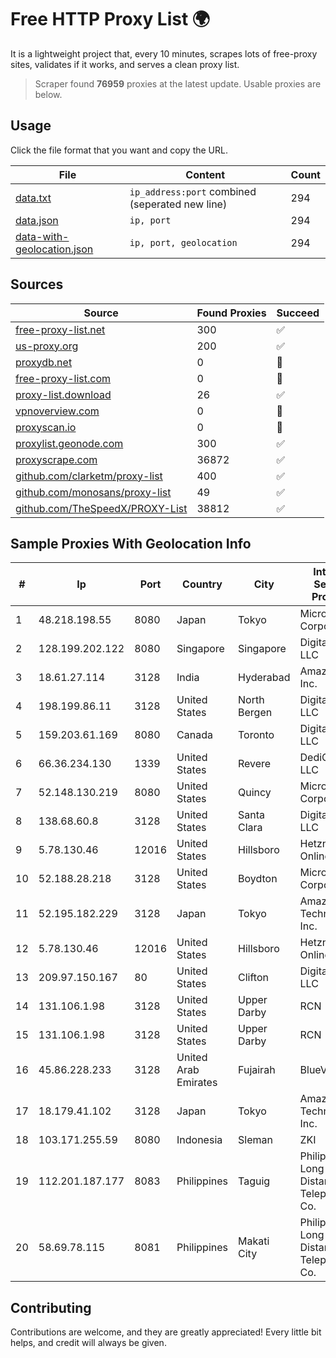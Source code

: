 
# Free HTTP Proxy List 🌍

It is a lightweight project that, every 10 minutes, scrapes lots of free-proxy sites, validates if it works, and serves a clean proxy list.


> Scraper found **76959** proxies at the latest update. Usable proxies are below.

## Usage

Click the file format that you want and copy the URL.


|File|Content|Count|
|----|-------|-----|
|[data.txt](https://raw.githubusercontent.com/themiralay/Proxy-List-World/master/data.txt)|`ip_address:port` combined (seperated new line)|294|
|[data.json](https://raw.githubusercontent.com/themiralay/Proxy-List-World/master/data.json)|`ip, port`|294|
|[data-with-geolocation.json](https://raw.githubusercontent.com/themiralay/Proxy-List-World/master/data-with-geolocation.json)|`ip, port, geolocation`|294|

## Sources

|Source|Found Proxies|Succeed|
|------|-------------|-------|
|[free-proxy-list.net](https://free-proxy-list.net)|300|✅|
|[us-proxy.org](https://www.us-proxy.org)|200|✅|
|[proxydb.net](http://proxydb.net)|0|🚫|
|[free-proxy-list.com](https://free-proxy-list.com/?page=&port=&type%5B%5D=http&type%5B%5D=https&up_time=0&search=Search)|0|🚫|
|[proxy-list.download](https://www.proxy-list.download/HTTP)|26|✅|
|[vpnoverview.com](https://vpnoverview.com/privacy/anonymous-browsing/free-proxy-servers)|0|🚫|
|[proxyscan.io](https://www.proxyscan.io)|0|🚫|
|[proxylist.geonode.com](https://proxylist.geonode.com/api/proxy-list?limit=300&page=1&sort_by=lastChecked&sort_type=desc&protocols=http,https)|300|✅|
|[proxyscrape.com](https://api.proxyscrape.com/v2/?request=displayproxies&protocol=http&timeout=10000&country=all&ssl=all&anonymity=all)|36872|✅|
|[github.com/clarketm/proxy-list](https://raw.githubusercontent.com/clarketm/proxy-list/master/proxy-list-raw.txt)|400|✅|
|[github.com/monosans/proxy-list](https://raw.githubusercontent.com/monosans/proxy-list/main/proxies/http.txt)|49|✅|
|[github.com/TheSpeedX/PROXY-List](https://raw.githubusercontent.com/TheSpeedX/PROXY-List/master/http.txt)|38812|✅|


## Sample Proxies With Geolocation Info

|#|Ip|Port|Country|City|Internet Service Provider|
|-|--|----|-------|----|-------------------------|
|1|48.218.198.55|8080|Japan|Tokyo|Microsoft Corporation|
|2|128.199.202.122|8080|Singapore|Singapore|DigitalOcean, LLC|
|3|18.61.27.114|3128|India|Hyderabad|Amazon.com, Inc.|
|4|198.199.86.11|3128|United States|North Bergen|DigitalOcean, LLC|
|5|159.203.61.169|8080|Canada|Toronto|DigitalOcean, LLC|
|6|66.36.234.130|1339|United States|Revere|DediOutlet, LLC|
|7|52.148.130.219|8080|United States|Quincy|Microsoft Corporation|
|8|138.68.60.8|3128|United States|Santa Clara|DigitalOcean, LLC|
|9|5.78.130.46|12016|United States|Hillsboro|Hetzner Online GmbH|
|10|52.188.28.218|3128|United States|Boydton|Microsoft Corporation|
|11|52.195.182.229|3128|Japan|Tokyo|Amazon Technologies Inc.|
|12|5.78.130.46|12016|United States|Hillsboro|Hetzner Online GmbH|
|13|209.97.150.167|80|United States|Clifton|DigitalOcean, LLC|
|14|131.106.1.98|3128|United States|Upper Darby|RCN|
|15|131.106.1.98|3128|United States|Upper Darby|RCN|
|16|45.86.228.233|3128|United Arab Emirates|Fujairah|BlueVPS OU|
|17|18.179.41.102|3128|Japan|Tokyo|Amazon Technologies Inc.|
|18|103.171.255.59|8080|Indonesia|Sleman|ZKI|
|19|112.201.187.177|8083|Philippines|Taguig|Philippine Long Distance Telephone Co.|
|20|58.69.78.115|8081|Philippines|Makati City|Philippine Long Distance Telephone Co.|



## Contributing

Contributions are welcome, and they are greatly appreciated! Every
little bit helps, and credit will always be given.


